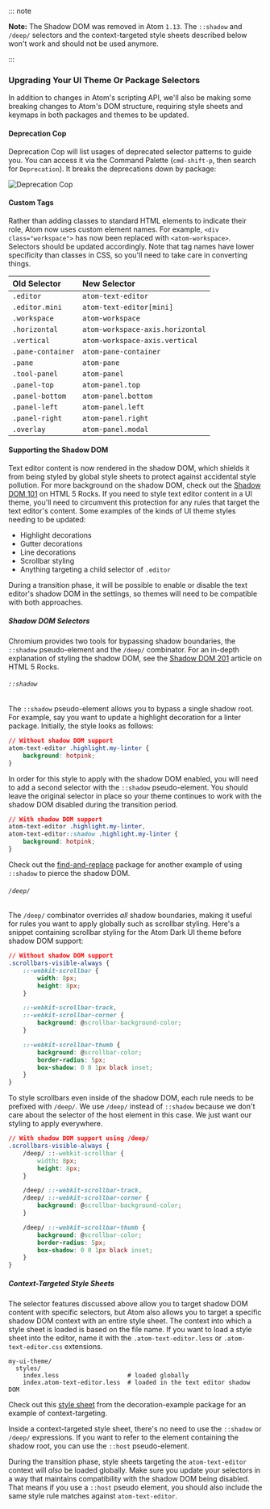 ::: note

**Note:** The Shadow DOM was removed in Atom `1.13`. The `::shadow` and `/deep/` selectors and the context-targeted style sheets described below won't work and should not be used anymore.

:::

### Upgrading Your UI Theme Or Package Selectors

In addition to changes in Atom's scripting API, we'll also be making some breaking changes to Atom's DOM structure, requiring style sheets and keymaps in both packages and themes to be updated.

#### Deprecation Cop

Deprecation Cop will list usages of deprecated selector patterns to guide you. You can access it via the Command Palette (`cmd-shift-p`, then search for `Deprecation`). It breaks the deprecations down by package:

![Deprecation Cop](@images/atom/dep-cop.png)

#### Custom Tags

Rather than adding classes to standard HTML elements to indicate their role, Atom now uses custom element names. For example, `<div class="workspace">` has now been replaced with `<atom-workspace>`. Selectors should be updated accordingly. Note that tag names have lower specificity than classes in CSS, so you'll need to take care in converting things.

| Old Selector      | New Selector                     |
| :---------------- | :------------------------------- |
| `.editor`         | `atom-text-editor`               |
| `.editor.mini`    | `atom-text-editor[mini]`         |
| `.workspace`      | `atom-workspace`                 |
| `.horizontal`     | `atom-workspace-axis.horizontal` |
| `.vertical`       | `atom-workspace-axis.vertical`   |
| `.pane-container` | `atom-pane-container`            |
| `.pane`           | `atom-pane`                      |
| `.tool-panel`     | `atom-panel`                     |
| `.panel-top`      | `atom-panel.top`                 |
| `.panel-bottom`   | `atom-panel.bottom`              |
| `.panel-left`     | `atom-panel.left`                |
| `.panel-right`    | `atom-panel.right`               |
| `.overlay`        | `atom-panel.modal`               |

#### Supporting the Shadow DOM

Text editor content is now rendered in the shadow DOM, which shields it from being styled by global style sheets to protect against accidental style pollution. For more background on the shadow DOM, check out the [Shadow DOM 101](https://www.html5rocks.com/en/tutorials/webcomponents/shadowdom) on HTML 5 Rocks. If you need to style text editor content in a UI theme, you'll need to circumvent this protection for any rules that target the text editor's content. Some examples of the kinds of UI theme styles needing to be updated:

- Highlight decorations
- Gutter decorations
- Line decorations
- Scrollbar styling
- Anything targeting a child selector of `.editor`

During a transition phase, it will be possible to enable or disable the text editor's shadow DOM in the settings, so themes will need to be compatible with both approaches.

##### Shadow DOM Selectors

Chromium provides two tools for bypassing shadow boundaries, the `::shadow` pseudo-element and the `/deep/` combinator. For an in-depth explanation of styling the shadow DOM, see the [Shadow DOM 201](https://www.html5rocks.com/en/tutorials/webcomponents/shadowdom-201#toc-style-cat-hat) article on HTML 5 Rocks.

###### `::shadow`

The `::shadow` pseudo-element allows you to bypass a single shadow root. For example, say you want to update a highlight decoration for a linter package. Initially, the style looks as follows:

```css
// Without shadow DOM support
atom-text-editor .highlight.my-linter {
	background: hotpink;
}
```

In order for this style to apply with the shadow DOM enabled, you will need to add a second selector with the `::shadow` pseudo-element. You should leave the original selector in place so your theme continues to work with the shadow DOM disabled during the transition period.

```css
// With shadow DOM support
atom-text-editor .highlight.my-linter,
atom-text-editor::shadow .highlight.my-linter {
	background: hotpink;
}
```

Check out the [find-and-replace](https://github.com/atom/find-and-replace/blob/95351f261bc384960a69b66bf12eae8002da63f9/stylesheets/find-and-replace.less#L9-L29) package for another example of using `::shadow` to pierce the shadow DOM.

###### `/deep/`

The `/deep/` combinator overrides _all_ shadow boundaries, making it useful for rules you want to apply globally such as scrollbar styling. Here's a snippet containing scrollbar styling for the Atom Dark UI theme before shadow DOM support:

```css
// Without shadow DOM support
.scrollbars-visible-always {
	::-webkit-scrollbar {
		width: 8px;
		height: 8px;
	}

	::-webkit-scrollbar-track,
	::-webkit-scrollbar-corner {
		background: @scrollbar-background-color;
	}

	::-webkit-scrollbar-thumb {
		background: @scrollbar-color;
		border-radius: 5px;
		box-shadow: 0 0 1px black inset;
	}
}
```

To style scrollbars even inside of the shadow DOM, each rule needs to be prefixed with `/deep/`. We use `/deep/` instead of `::shadow` because we don't care about the selector of the host element in this case. We just want our styling to apply everywhere.

```css
// With shadow DOM support using /deep/
.scrollbars-visible-always {
	/deep/ ::-webkit-scrollbar {
		width: 8px;
		height: 8px;
	}

	/deep/ ::-webkit-scrollbar-track,
	/deep/ ::-webkit-scrollbar-corner {
		background: @scrollbar-background-color;
	}

	/deep/ ::-webkit-scrollbar-thumb {
		background: @scrollbar-color;
		border-radius: 5px;
		box-shadow: 0 0 1px black inset;
	}
}
```

##### Context-Targeted Style Sheets

The selector features discussed above allow you to target shadow DOM content with specific selectors, but Atom also allows you to target a specific shadow DOM context with an entire style sheet. The context into which a style sheet is loaded is based on the file name. If you want to load a style sheet into the editor, name it with the `.atom-text-editor.less` or `.atom-text-editor.css` extensions.

```
my-ui-theme/
  styles/
    index.less                   # loaded globally
    index.atom-text-editor.less  # loaded in the text editor shadow DOM
```

Check out this [style sheet](https://github.com/atom/decoration-example/blob/master/styles/decoration-example.atom-text-editor.less) from the decoration-example package for an example of context-targeting.

Inside a context-targeted style sheet, there's no need to use the `::shadow` or `/deep/` expressions. If you want to refer to the element containing the shadow root, you can use the `::host` pseudo-element.

During the transition phase, style sheets targeting the `atom-text-editor` context will _also_ be loaded globally. Make sure you update your selectors in a way that maintains compatibility with the shadow DOM being disabled. That means if you use a `::host` pseudo element, you should also include the same style rule matches against `atom-text-editor`.
